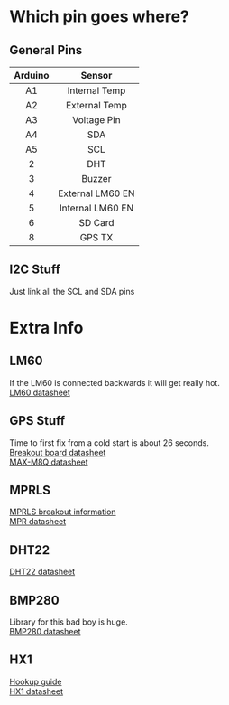 # Which pin goes where?
## General Pins
| Arduino  | Sensor           |
|:--------:|:----------------:|
| A1       | Internal Temp    |
| A2       | External Temp    |
| A3       | Voltage Pin      |
| A4       | SDA              |
| A5       | SCL              |
| 2        | DHT              |
| 3        | Buzzer           |
| 4        | External LM60 EN |
| 5        | Internal LM60 EN |
| 6        | SD Card          |
| 8        | GPS TX           |

## I2C Stuff
Just link all the SCL and SDA pins

# Extra Info
## LM60
If the LM60 is connected backwards it will get really hot. \
[LM60 datasheet](http://pdf.datasheetcatalog.com/datasheet/nationalsemiconductor/LM60.pdf)
## GPS Stuff
Time to first fix from a cold start is about 26 seconds. \
[Breakout board datasheet](https://store.uputronics.com/files/HAB-BO-M8Q3A-ASSY.pdf) \
[MAX-M8Q datasheet](https://www.u-blox.com/sites/default/files/MAX-M8-FW3_DataSheet_%28UBX-15031506%29.pdf)
## MPRLS
[MPRLS breakout information](https://cdn-learn.adafruit.com/downloads/pdf/adafruit-mprls-ported-pressure-sensor-breakout.pdf) \
[MPR datasheet](https://sensing.honeywell.com/honeywell-sensing-micropressure-board-mount-pressure-mpr-series-datasheet-32332628.pdf)
## DHT22
[DHT22 datasheet](https://www.sparkfun.com/datasheets/Sensors/Temperature/DHT22.pdf)
## BMP280
Library for this bad boy is huge. \
[BMP280 datasheet](https://cdn-shop.adafruit.com/datasheets/BST-BMP280-DS001-11.pdf)
## HX1
[Hookup guide](https://learn.sparkfun.com/tutorials/hx1-aprs-transmitter-hookup-guide/all) \
[HX1 datasheet](https://cdn.sparkfun.com/assets/d/1/1/4/b/HX1_APRS.pdf)